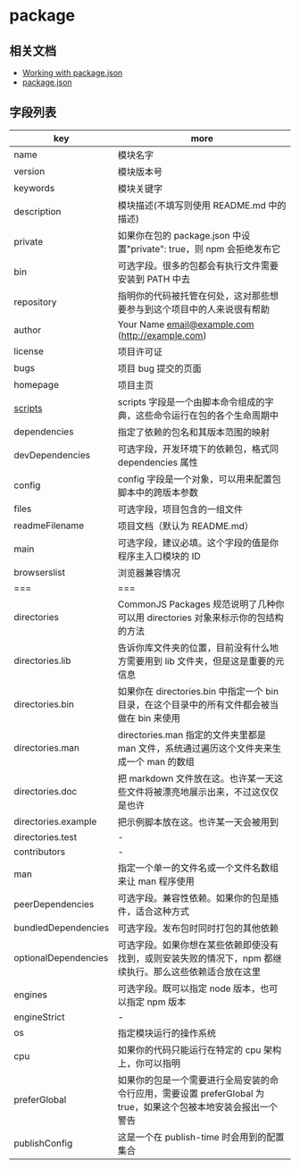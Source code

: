 # package

## 相关文档

- [Working with package.json](https://www.npmjs.cn/getting-started/using-a-package.json/)
- [package.json](https://www.npmjs.cn/files/package.json/)

## 字段列表

| key                     | more                                                                                                            |
| ----------------------- | --------------------------------------------------------------------------------------------------------------- |
| name                    | 模块名字                                                                                                        |
| version                 | 模块版本号                                                                                                      |
| keywords                | 模块关键字                                                                                                      |
| description             | 模块描述(不填写则使用 README.md 中的描述)                                                                       |
| private                 | 如果你在包的 package.json 中设置"private": true，则 npm 会拒绝发布它                                            |
| bin                     | 可选字段。很多的包都会有执行文件需要安装到 PATH 中去                                                            |
| repository              | 指明你的代码被托管在何处，这对那些想要参与到这个项目中的人来说很有帮助                                          |
| author                  | Your Name <email@example.com> (http://example.com)                                                              |
| license                 | 项目许可证                                                                                                      |
| bugs                    | 项目 bug 提交的页面                                                                                             |
| homepage                | 项目主页                                                                                                        |
| [scripts](./scripts.md) | scripts 字段是一个由脚本命令组成的字典，这些命令运行在包的各个生命周期中                                        |
| dependencies            | 指定了依赖的包名和其版本范围的映射                                                                              |
| devDependencies         | 可选字段，开发环境下的依赖包，格式同 dependencies 属性                                                          |
| config                  | config 字段是一个对象，可以用来配置包脚本中的跨版本参数                                                         |
| files                   | 可选字段，项目包含的一组文件                                                                                    |
| readmeFilename          | 项目文档（默认为 README.md）                                                                                    |
| main                    | 可选字段，建议必填。这个字段的值是你程序主入口模块的 ID                                                         |
| browserslist            | 浏览器兼容情况                                                                                                  |
| ===                     | ===                                                                                                             |
| directories             | CommonJS Packages 规范说明了几种你可以用 directories 对象来标示你的包结构的方法                                 |
| directories.lib         | 告诉你库文件夹的位置，目前没有什么地方需要用到 lib 文件夹，但是这是重要的元信息                                 |
| directories.bin         | 如果你在 directories.bin 中指定一个 bin 目录，在这个目录中的所有文件都会被当做在 bin 来使用                     |
| directories.man         | directories.man 指定的文件夹里都是 man 文件，系统通过遍历这个文件夹来生成一个 man 的数组                        |
| directories.doc         | 把 markdown 文件放在这。也许某一天这些文件将被漂亮地展示出来，不过这仅仅是也许                                  |
| directories.example     | 把示例脚本放在这。也许某一天会被用到                                                                            |
| directories.test        | -                                                                                                               |
| contributors            | -                                                                                                               |
| man                     | 指定一个单一的文件名或一个文件名数组来让 man 程序使用                                                           |
| peerDependencies        | 可选字段。兼容性依赖。如果你的包是插件，适合这种方式                                                            |
| bundledDependencies     | 可选字段。发布包时同时打包的其他依赖                                                                            |
| optionalDependencies    | 可选字段。如果你想在某些依赖即使没有找到，或则安装失败的情况下，npm 都继续执行。那么这些依赖适合放在这里        |
| engines                 | 可选字段。既可以指定 node 版本，也可以指定 npm 版本                                                             |
| engineStrict            | -                                                                                                               |
| os                      | 指定模块运行的操作系统                                                                                          |
| cpu                     | 如果你的代码只能运行在特定的 cpu 架构上，你可以指明                                                             |
| preferGlobal            | 如果你的包是一个需要进行全局安装的命令行应用，需要设置 preferGlobal 为 true，如果这个包被本地安装会报出一个警告 |
| publishConfig           | 这是一个在 publish-time 时会用到的配置集合                                                                      |
